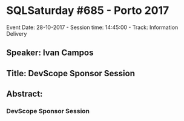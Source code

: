 # SQLSaturday #685 - Porto 2017
Event Date: 28-10-2017 - Session time: 14:45:00 - Track: Information Delivery
## Speaker: Ivan Campos
## Title: DevScope Sponsor Session
## Abstract:
### DevScope Sponsor Session
